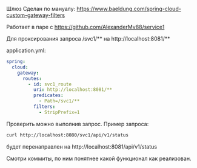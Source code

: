 Шлюз
Сделан по мануалу: https://www.baeldung.com/spring-cloud-custom-gateway-filters

Работает в паре с https://github.com/AlexanderMv88/service1

Для проксирования запроса /svc1/** на http://localhost:8081/**

application.yml:
```yml
spring:
  cloud:
    gateway:
      routes:
        - id: svc1_route
          uri: http://localhost:8081/**
          predicates:
            - Path=/svc1/**
          filters:
            - StripPrefix=1
```
Проверить можно выполнив запрос. Пример запроса:
```bash
curl http://localhost:8080/svc1/api/v1/status
```
будет перенаправлен на http://localhost:8081/api/v1/status

Смотри коммиты, по ним понятнее какой функционал как реализован.



